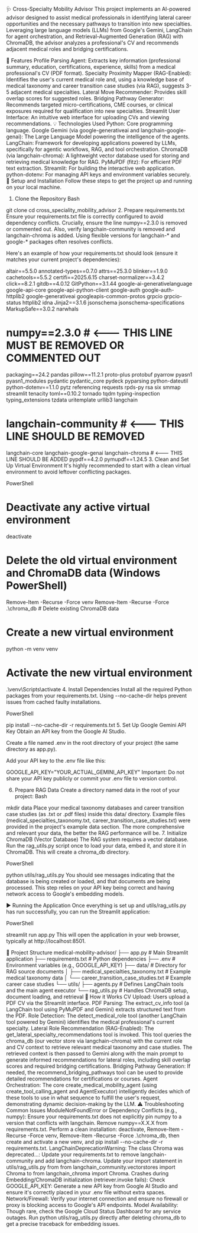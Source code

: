 🩺 Cross-Specialty Mobility Advisor
This project implements an AI-powered advisor designed to assist medical professionals in identifying lateral career opportunities and the necessary pathways to transition into new specialties. Leveraging large language models (LLMs) from Google's Gemini, LangChain for agent orchestration, and Retrieval-Augmented Generation (RAG) with ChromaDB, the advisor analyzes a professional's CV and recommends adjacent medical roles and bridging certifications.

🌟 Features
Profile Parsing Agent: Extracts key information (professional summary, education, certifications, experience, skills) from a medical professional's CV (PDF format).
Specialty Proximity Mapper (RAG-Enabled): Identifies the user's current medical role and, using a knowledge base of medical taxonomy and career transition case studies (via RAG), suggests 3-5 adjacent medical specialties.
Lateral Move Recommender: Provides skill overlap scores for suggested roles.
Bridging Pathway Generator: Recommends targeted micro-certifications, CME courses, or clinical exposures required for qualification into new specialties.
Streamlit User Interface: An intuitive web interface for uploading CVs and viewing recommendations.
💡 Technologies Used
Python: Core programming language.
Google Gemini (via google-generativeai and langchain-google-genai): The Large Language Model powering the intelligence of the agents.
LangChain: Framework for developing applications powered by LLMs, specifically for agentic workflows, RAG, and tool orchestration.
ChromaDB (via langchain-chroma): A lightweight vector database used for storing and retrieving medical knowledge for RAG.
PyMuPDF (fitz): For efficient PDF text extraction.
Streamlit: For building the interactive web application.
python-dotenv: For managing API keys and environment variables securely.
🚀 Setup and Installation
Follow these steps to get the project up and running on your local machine.

1. Clone the Repository
Bash

git clone <your-repository-url>
cd cross_speciality_mobility_advisor
2. Prepare requirements.txt
Ensure your requirements.txt file is correctly configured to avoid dependency conflicts. Crucially, ensure the line numpy==2.3.0 is removed or commented out. Also, verify langchain-community is removed and langchain-chroma is added. Using flexible versions for langchain-* and google-* packages often resolves conflicts.

Here's an example of how your requirements.txt should look (ensure it matches your current project's dependencies):

altair==5.5.0
annotated-types==0.7.0
attrs==25.3.0
blinker==1.9.0
cachetools==5.5.2
certifi==2025.6.15
charset-normalizer==3.4.2
click==8.2.1
gitdb==4.0.12
GitPython==3.1.44
google-ai-generativelanguage
google-api-core
google-api-python-client
google-auth
google-auth-httplib2
google-generativeai
googleapis-common-protos
grpcio
grpcio-status
httplib2
idna
Jinja2==3.1.6
jsonschema
jsonschema-specifications
MarkupSafe==3.0.2
narwhals
# numpy==2.3.0  # <--- THIS LINE MUST BE REMOVED OR COMMENTED OUT
packaging==24.2
pandas
pillow==11.2.1
proto-plus
protobuf
pyarrow
pyasn1
pyasn1_modules
pydantic
pydantic_core
pydeck
pyparsing
python-dateutil
python-dotenv==1.1.0
pytz
referencing
requests
rpds-py
rsa
six
smmap
streamlit
tenacity
toml==0.10.2
tornado
tqdm
typing-inspection
typing_extensions
tzdata
uritemplate
urllib3
langchain
# langchain-community  # <--- THIS LINE SHOULD BE REMOVED
langchain-core
langchain-google-genai
langchain-chroma # <--- THIS LINE SHOULD BE ADDED
pypdf==4.2.0
pymupdf==1.24.5
3. Clean and Set Up Virtual Environment
It's highly recommended to start with a clean virtual environment to avoid leftover conflicting packages.

PowerShell

# Deactivate any active virtual environment
deactivate

# Delete the old virtual environment and ChromaDB data (Windows PowerShell)
Remove-Item -Recurse -Force venv
Remove-Item -Recurse -Force .\chroma_db # Delete existing ChromaDB data

# Create a new virtual environment
python -m venv venv

# Activate the new virtual environment
.\venv\Scripts\activate
4. Install Dependencies
Install all the required Python packages from your requirements.txt. Using --no-cache-dir helps prevent issues from cached faulty installations.

PowerShell

pip install --no-cache-dir -r requirements.txt
5. Set Up Google Gemini API Key
Obtain an API key from the Google AI Studio.

Create a file named .env in the root directory of your project (the same directory as app.py).

Add your API key to the .env file like this:

GOOGLE_API_KEY="YOUR_ACTUAL_GEMINI_API_KEY"
Important: Do not share your API key publicly or commit your .env file to version control.

6. Prepare RAG Data
Create a directory named data in the root of your project:
Bash

mkdir data
Place your medical taxonomy databases and career transition case studies (as .txt or .pdf files) inside this data/ directory. Example files (medical_specialties_taxonomy.txt, career_transition_case_studies.txt) were provided in the project's example data section. The more comprehensive and relevant your data, the better the RAG performance will be.
7. Initialize ChromaDB (Vector Database)
The RAG system requires a vector database. Run the rag_utils.py script once to load your data, embed it, and store it in ChromaDB. This will create a chroma_db directory.

PowerShell

python utils/rag_utils.py
You should see messages indicating that the database is being created or loaded, and that documents are being processed. This step relies on your API key being correct and having network access to Google's embedding models.

▶️ Running the Application
Once everything is set up and utils/rag_utils.py has run successfully, you can run the Streamlit application:

PowerShell

streamlit run app.py
This will open the application in your web browser, typically at http://localhost:8501.

📂 Project Structure
medical-mobility-advisor/
├── app.py                      # Main Streamlit application
├── requirements.txt            # Python dependencies
├── .env                        # Environment variables (e.g., GOOGLE_API_KEY)
├── data/                       # Directory for RAG source documents
│   ├── medical_specialties_taxonomy.txt  # Example medical taxonomy data
│   └── career_transition_case_studies.txt # Example career case studies
└── utils/
    ├── agents.py               # Defines LangChain tools and the main agent executor
    └── rag_utils.py            # Handles ChromaDB setup, document loading, and retrieval
📝 How it Works
CV Upload: Users upload a PDF CV via the Streamlit interface.
PDF Parsing: The extract_cv_info tool (a LangChain tool using PyMuPDF and Gemini) extracts structured text from the PDF.
Role Detection: The detect_medical_role tool (another LangChain tool powered by Gemini) identifies the medical professional's current specialty.
Lateral Role Recommendation (RAG-Enabled):
The get_lateral_specialty_recommendations tool is invoked.
This tool queries the chroma_db (our vector store via langchain-chroma) with the current role and CV context to retrieve relevant medical taxonomy and case studies.
The retrieved context is then passed to Gemini along with the main prompt to generate informed recommendations for lateral roles, including skill overlap scores and required bridging certifications.
Bridging Pathway Generation: If needed, the recommend_bridging_pathways tool can be used to provide detailed recommendations for certifications or courses.
Agent Orchestration: The core create_medical_mobility_agent (using create_tool_calling_agent and AgentExecutor) intelligently decides which of these tools to use in what sequence to fulfill the user's request, demonstrating dynamic decision-making by the LLM.
⚠️ Troubleshooting Common Issues
ModuleNotFoundError or Dependency Conflicts (e.g., numpy):
Ensure your requirements.txt does not explicitly pin numpy to a version that conflicts with langchain. Remove numpy==X.X.X from requirements.txt.
Perform a clean installation: deactivate, Remove-Item -Recurse -Force venv, Remove-Item -Recurse -Force .\chroma_db, then create and activate a new venv, and pip install --no-cache-dir -r requirements.txt.
LangChainDeprecationWarning: The class Chroma was deprecated...:
Update your requirements.txt to remove langchain-community and add langchain-chroma.
Update your import statement in utils/rag_utils.py from from langchain_community.vectorstores import Chroma to from langchain_chroma import Chroma.
Crashes during Embedding/ChromaDB initialization (retriever.invoke fails):
Check GOOGLE_API_KEY: Generate a new API key from Google AI Studio and ensure it's correctly placed in your .env file without extra spaces.
Network/Firewall: Verify your internet connection and ensure no firewall or proxy is blocking access to Google's API endpoints.
Model Availability: Though rare, check the Google Cloud Status Dashboard for any service outages.
Run python utils/rag_utils.py directly after deleting chroma_db to get a precise traceback for embedding issues.
